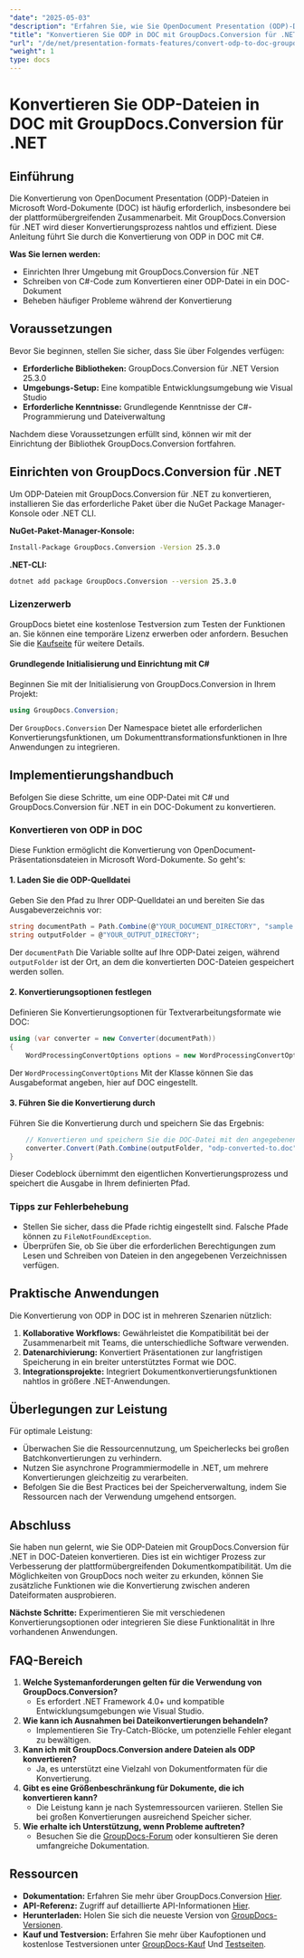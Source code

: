 ```yaml
---
"date": "2025-05-03"
"description": "Erfahren Sie, wie Sie OpenDocument Presentation (ODP)-Dateien mit GroupDocs.Conversion für .NET in Microsoft Word-Dokumente (DOC) konvertieren. Folgen Sie unserer ausführlichen Anleitung."
"title": "Konvertieren Sie ODP in DOC mit GroupDocs.Conversion für .NET – Eine Schritt-für-Schritt-Anleitung"
"url": "/de/net/presentation-formats-features/convert-odp-to-doc-groupdocs-net/"
"weight": 1
type: docs
---
```

# Konvertieren Sie ODP-Dateien in DOC mit GroupDocs.Conversion für .NET

## Einführung

Die Konvertierung von OpenDocument Presentation (ODP)-Dateien in Microsoft Word-Dokumente (DOC) ist häufig erforderlich, insbesondere bei der plattformübergreifenden Zusammenarbeit. Mit GroupDocs.Conversion für .NET wird dieser Konvertierungsprozess nahtlos und effizient. Diese Anleitung führt Sie durch die Konvertierung von ODP in DOC mit C#.

**Was Sie lernen werden:**
- Einrichten Ihrer Umgebung mit GroupDocs.Conversion für .NET
- Schreiben von C#-Code zum Konvertieren einer ODP-Datei in ein DOC-Dokument
- Beheben häufiger Probleme während der Konvertierung

## Voraussetzungen
Bevor Sie beginnen, stellen Sie sicher, dass Sie über Folgendes verfügen:
- **Erforderliche Bibliotheken:** GroupDocs.Conversion für .NET Version 25.3.0
- **Umgebungs-Setup:** Eine kompatible Entwicklungsumgebung wie Visual Studio
- **Erforderliche Kenntnisse:** Grundlegende Kenntnisse der C#-Programmierung und Dateiverwaltung

Nachdem diese Voraussetzungen erfüllt sind, können wir mit der Einrichtung der Bibliothek GroupDocs.Conversion fortfahren.

## Einrichten von GroupDocs.Conversion für .NET
Um ODP-Dateien mit GroupDocs.Conversion für .NET zu konvertieren, installieren Sie das erforderliche Paket über die NuGet Package Manager-Konsole oder .NET CLI.

**NuGet-Paket-Manager-Konsole:**
```bash
Install-Package GroupDocs.Conversion -Version 25.3.0
```

**.NET-CLI:**
```bash
dotnet add package GroupDocs.Conversion --version 25.3.0
```

### Lizenzerwerb
GroupDocs bietet eine kostenlose Testversion zum Testen der Funktionen an. Sie können eine temporäre Lizenz erwerben oder anfordern. Besuchen Sie die [Kaufseite](https://purchase.groupdocs.com/buy) für weitere Details.

#### Grundlegende Initialisierung und Einrichtung mit C#
Beginnen Sie mit der Initialisierung von GroupDocs.Conversion in Ihrem Projekt:
```csharp
using GroupDocs.Conversion;
```
Der `GroupDocs.Conversion` Der Namespace bietet alle erforderlichen Konvertierungsfunktionen, um Dokumenttransformationsfunktionen in Ihre Anwendungen zu integrieren.

## Implementierungshandbuch
Befolgen Sie diese Schritte, um eine ODP-Datei mit C# und GroupDocs.Conversion für .NET in ein DOC-Dokument zu konvertieren.

### Konvertieren von ODP in DOC
Diese Funktion ermöglicht die Konvertierung von OpenDocument-Präsentationsdateien in Microsoft Word-Dokumente. So geht's:

#### 1. Laden Sie die ODP-Quelldatei
Geben Sie den Pfad zu Ihrer ODP-Quelldatei an und bereiten Sie das Ausgabeverzeichnis vor:
```csharp
string documentPath = Path.Combine(@"YOUR_DOCUMENT_DIRECTORY", "sample.odp");
string outputFolder = @"YOUR_OUTPUT_DIRECTORY";
```
Der `documentPath` Die Variable sollte auf Ihre ODP-Datei zeigen, während `outputFolder` ist der Ort, an dem die konvertierten DOC-Dateien gespeichert werden sollen.

#### 2. Konvertierungsoptionen festlegen
Definieren Sie Konvertierungsoptionen für Textverarbeitungsformate wie DOC:
```csharp
using (var converter = new Converter(documentPath))
{
    WordProcessingConvertOptions options = new WordProcessingConvertOptions { Format = GroupDocs.Conversion.FileTypes.WordProcessingFileType.Doc };
```
Der `WordProcessingConvertOptions` Mit der Klasse können Sie das Ausgabeformat angeben, hier auf DOC eingestellt.

#### 3. Führen Sie die Konvertierung durch
Führen Sie die Konvertierung durch und speichern Sie das Ergebnis:
```csharp
    // Konvertieren und speichern Sie die DOC-Datei mit den angegebenen Optionen
    converter.Convert(Path.Combine(outputFolder, "odp-converted-to.doc"), options);
}
```
Dieser Codeblock übernimmt den eigentlichen Konvertierungsprozess und speichert die Ausgabe in Ihrem definierten Pfad.

### Tipps zur Fehlerbehebung
- Stellen Sie sicher, dass die Pfade richtig eingestellt sind. Falsche Pfade können zu `FileNotFoundException`.
- Überprüfen Sie, ob Sie über die erforderlichen Berechtigungen zum Lesen und Schreiben von Dateien in den angegebenen Verzeichnissen verfügen.

## Praktische Anwendungen
Die Konvertierung von ODP in DOC ist in mehreren Szenarien nützlich:
1. **Kollaborative Workflows:** Gewährleistet die Kompatibilität bei der Zusammenarbeit mit Teams, die unterschiedliche Software verwenden.
2. **Datenarchivierung:** Konvertiert Präsentationen zur langfristigen Speicherung in ein breiter unterstütztes Format wie DOC.
3. **Integrationsprojekte:** Integriert Dokumentkonvertierungsfunktionen nahtlos in größere .NET-Anwendungen.

## Überlegungen zur Leistung
Für optimale Leistung:
- Überwachen Sie die Ressourcennutzung, um Speicherlecks bei großen Batchkonvertierungen zu verhindern.
- Nutzen Sie asynchrone Programmiermodelle in .NET, um mehrere Konvertierungen gleichzeitig zu verarbeiten.
- Befolgen Sie die Best Practices bei der Speicherverwaltung, indem Sie Ressourcen nach der Verwendung umgehend entsorgen.

## Abschluss
Sie haben nun gelernt, wie Sie ODP-Dateien mit GroupDocs.Conversion für .NET in DOC-Dateien konvertieren. Dies ist ein wichtiger Prozess zur Verbesserung der plattformübergreifenden Dokumentkompatibilität. Um die Möglichkeiten von GroupDocs noch weiter zu erkunden, können Sie zusätzliche Funktionen wie die Konvertierung zwischen anderen Dateiformaten ausprobieren.

**Nächste Schritte:** Experimentieren Sie mit verschiedenen Konvertierungsoptionen oder integrieren Sie diese Funktionalität in Ihre vorhandenen Anwendungen.

## FAQ-Bereich
1. **Welche Systemanforderungen gelten für die Verwendung von GroupDocs.Conversion?**
   - Es erfordert .NET Framework 4.0+ und kompatible Entwicklungsumgebungen wie Visual Studio.
2. **Wie kann ich Ausnahmen bei Dateikonvertierungen behandeln?**
   - Implementieren Sie Try-Catch-Blöcke, um potenzielle Fehler elegant zu bewältigen.
3. **Kann ich mit GroupDocs.Conversion andere Dateien als ODP konvertieren?**
   - Ja, es unterstützt eine Vielzahl von Dokumentformaten für die Konvertierung.
4. **Gibt es eine Größenbeschränkung für Dokumente, die ich konvertieren kann?**
   - Die Leistung kann je nach Systemressourcen variieren. Stellen Sie bei großen Konvertierungen ausreichend Speicher sicher.
5. **Wie erhalte ich Unterstützung, wenn Probleme auftreten?**
   - Besuchen Sie die [GroupDocs-Forum](https://forum.groupdocs.com/c/conversion/10) oder konsultieren Sie deren umfangreiche Dokumentation.

## Ressourcen
- **Dokumentation:** Erfahren Sie mehr über GroupDocs.Conversion [Hier](https://docs.groupdocs.com/conversion/net/).
- **API-Referenz:** Zugriff auf detaillierte API-Informationen [Hier](https://reference.groupdocs.com/conversion/net/).
- **Herunterladen:** Holen Sie sich die neueste Version von [GroupDocs-Versionen](https://releases.groupdocs.com/conversion/net/).
- **Kauf und Testversion:** Erfahren Sie mehr über Kaufoptionen und kostenlose Testversionen unter [GroupDocs-Kauf](https://purchase.groupdocs.com/buy) Und [Testseiten](https://releases.groupdocs.com/conversion/net/).